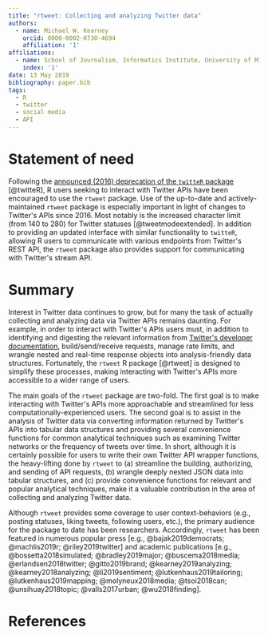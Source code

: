 ```yaml
---
title: "rtweet: Collecting and analyzing Twitter data"
authors:
  - name: Michael W. Kearney
    orcid: 0000-0002-0730-4694
    affiliation: '1'
affiliations:
  - name: School of Journalism, Informatics Institute, University of Missouri
    index: '1'
date: 13 May 2019
bibliography: paper.bib
tags:
  - R
  - twitter
  - social media
  - API
---
```


# Statement of need

Following the [announced (2016) deprecation of the ``twitteR``
package](https://github.com/ropensci/rtweet/issues/1#issuecomment-492753003)
[@twitteR], R users seeking to interact with Twitter APIs have been encouraged
to use the ``rtweet`` package. Use of the up-to-date and actively-maintained
``rtweet`` package is especially important in light of changes to Twitter's APIs
since 2016. Most notably is the increased character limit (from 140 to 280) for
Twitter statuses [@tweetmodeextended]. In addition to providing an updated
interface with similar functionality to ``twitteR``, allowing R users to
communicate with various endpoints from Twitter's REST API, the ``rtweet``
package also provides support for communicating with Twitter's stream API.

# Summary

Interest in Twitter data continues to grow, but for many the task of actually
collecting and analyzing data via Twitter APIs remains daunting. For example, in
order to interact with Twitter's APIs users must, in addition to identifying and
digesting the relevant information from [Twitter's developer
documentation](https://developer.twitter.com), build/send/receive requests,
manage rate limits, and wrangle nested and real-time response objects into
analysis-friendly data structures. Fortunately, the ``rtweet`` R package [@rtweet]
is designed to simplify these processes, making interacting with Twitter's APIs
more accessible to a wider range of users.

The main goals of the ``rtweet`` package are two-fold. The first goal is to make
interacting with Twitter's APIs more approachable and streamlined for less
computationally-experienced users. The second goal is to assist in the analysis
of Twitter data via converting information returned by Twitter's APIs into
tabular data structures and providing several convenience functions for common
analytical techniques such as examining Twitter networks or the frequency of
tweets over time. In short, although it is certainly possible for users to write
their own Twitter API wrapper functions, the heavy-lifting done by ``rtweet`` to
(a) streamline the building, authorizing, and sending of API requests, (b)
wrangle deeply nested JSON data into tabular structures, and (c) provide
convenience functions for relevant and popular analytical techniques, make
it a valuable contribution in the area of collecting and analyzing Twitter data.

Although ``rtweet`` provides some coverage to user context-behaviors (e.g.,
posting statuses, liking tweets, following users, etc.), the primary audience
for the package to date has been researchers. Accordingly, ``rtweet`` has been
featured in numerous popular press [e.g.,
@bajak2019democrats; @machlis2019r; @riley2019twitter] and academic publications
[e.g.,
@bossetta2018simulated; @bradley2019major; @buscema2018media;
@erlandsen2018twitter; @gitto2019brand; @kearney2019analyzing;
@kearney2018analyzing; @li2019sentiment; @lutkenhaus2019tailoring;
@lutkenhaus2019mapping; @molyneux2018media; @tsoi2018can; @unsihuay2018topic;
@valls2017urban; @wu2018finding].

# References


